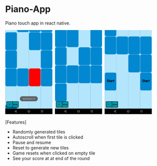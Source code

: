 # Piano-App
Piano touch app in react native.


<img src="/Screenshots/Screenshot_20170822-123158.png" height=30% width=30%>  <img src="/Screenshots/Screenshot_20170822-123151.png" height=30% width=30%>  <img src="/Screenshots/Screenshot_20170822-123140.png" height=30% width=30%>

[Features]

- Randomly generated tiles
- Autoscroll when first tile is clicked 
- Pause and resume 
- Reset to generate new tiles
- Game resets when clicked on empty tile
- See your score at at end of the round


